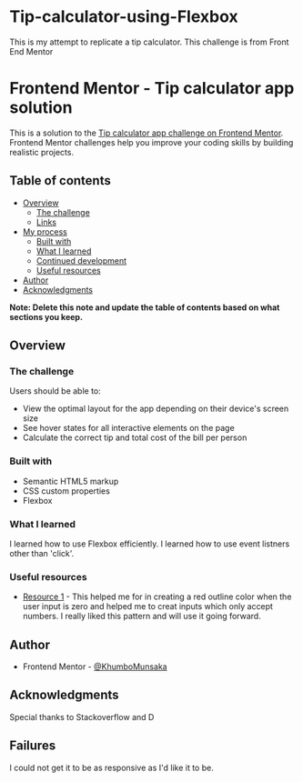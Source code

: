 # Tip-calculator-using-Flexbox
This is my attempt to replicate a tip calculator. This challenge is from Front End Mentor
# Frontend Mentor - Tip calculator app solution

This is a solution to the [Tip calculator app challenge on Frontend Mentor](https://www.frontendmentor.io/challenges/tip-calculator-app-ugJNGbJUX). Frontend Mentor challenges help you improve your coding skills by building realistic projects.

## Table of contents

- [Overview](#overview)
  - [The challenge](#the-challenge)
  - [Links](#links)
- [My process](#my-process)
  - [Built with](#built-with)
  - [What I learned](#what-i-learned)
  - [Continued development](#continued-development)
  - [Useful resources](#useful-resources)
- [Author](#author)
- [Acknowledgments](#acknowledgments)

**Note: Delete this note and update the table of contents based on what sections you keep.**

## Overview

### The challenge

Users should be able to:

- View the optimal layout for the app depending on their device's screen size
- See hover states for all interactive elements on the page
- Calculate the correct tip and total cost of the bill per person

### Built with

- Semantic HTML5 markup
- CSS custom properties
- Flexbox


### What I learned
I learned how to use Flexbox efficiently. I learned how to use event listners other than 'click'.


### Useful resources

- [Resource 1](https://www.stackoverflow.com) - This helped me for in creating a red outline color when the user input is zero and helped me to creat inputs which only accept numbers. I really liked this pattern and will use it going forward.


## Author
- Frontend Mentor - [@KhumboMunsaka](https://www.frontendmentor.io/profile/yourusername)


## Acknowledgments
Special thanks to Stackoverflow and D

## Failures
I could not get it to be as responsive as I'd like it to be.
